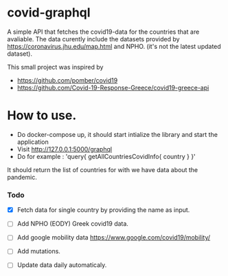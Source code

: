 # covid-graphql
A simple API that fetches the covid19-data for the countries that are avaliable.
The data curently include the datasets provided by https://coronavirus.jhu.edu/map.html 
and NPHO.
(it's not the latest updated dataset).


This small project was inspired by 
* https://github.com/pomber/covid19
* https://github.com/Covid-19-Response-Greece/covid19-greece-api

# How to use.
 * Do docker-compose up, it should start intialize the library and start the application
 * Visit http://127.0.0.1:5000/graphql
 * Do for example :
     'query{
           getAllCountriesCovidInfo{
             country
             }
           }'

  It should return the list of countries for with we have data about the pandemic.
  
### Todo
- [x] Fetch data for single country by providing the name as input.

- [ ] Add NPHO (EODY) Greek covid19 data.

- [ ] Add google mobility data https://www.google.com/covid19/mobility/

- [ ] Add mutations.

- [ ] Update data daily automaticaly.
